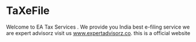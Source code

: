 # TaXeFile
Welcome to EA Tax Services .
We provide you India best e-filing service we are expert advisorz
visit us www.expertadvisorz.co.
this is a official website 
